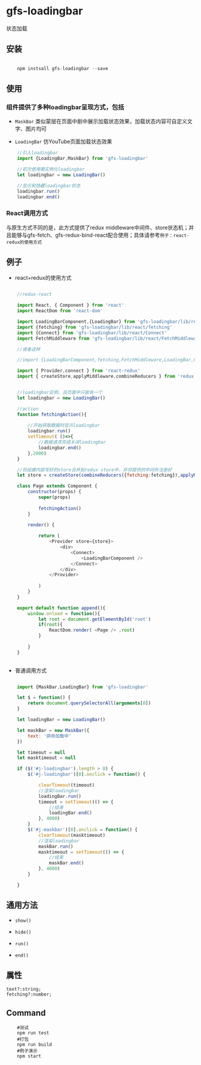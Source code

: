 # gfs-loadingbar

状态加载

## 安装

```js

	npm instsall gfs-loadingbar --save
```

## 使用

### 组件提供了多种loadingbar呈现方式，包括

* `MaskBar` 	类似蒙层在页面中剧中展示加载状态效果，加载状态内容可自定义文字、图片均可

* `LoadingBar` 	仿YouTube页面加载状态效果

```js
	//引入loadingbar
	import {LoadingBar,MaskBar} from 'gfs-loadingbar'

	//初次使用需实例化loadingbar
	let loadingbar = new LoadingBar()

	//显示和隐藏loadingbar状态
	loadingbar.run()
	loadingbar.end()
```

### React调用方式

与原生方式不同的是，此方式提供了redux middleware中间件、store状态机；并且能够与gfs-fetch、gfs-redux-bind-react配合使用；具体请参考`例子：react-redux的使用方式`

## 例子

* react+redux的使用方式

```js

	//redux-react
	
	import React, { Component } from 'react'
	import ReactDom from 'react-dom'

	import LoadingBarComponent,{LoadingBar} from 'gfs-loadingbar/lib/react/LoadingBar'
	import {fetching} from 'gfs-loadingbar/lib/react/fetching'
	import {Connect} from 'gfs-loadingbar/lib/react/Connect'
	import FetchMiddleware from 'gfs-loadingbar/lib/react/FetchMiddleware'

	//或者这样

	//import {LoadingBarComponent,fetching,FetchMiddleware,LoadingBar,Connect} from 'gfs-loadingbar/lib/index.react';

	import { Provider,connect } from 'react-redux'
	import { createStore,applyMiddleware,combineReducers } from 'redux'


	//loadingbar实例，且页面中只能有一个
	let loadingbar = new LoadingBar()

	//action
	function fetchingAction(){
		
		//开始获取数据时显示loadingbar
		loadingbar.run()
		setTimeout( ()=>{
			//数据请求完成关闭loadingbar
			loadingbar.end()
		},2000)
	}

	//将组建内部写好的store合并到redux store中，并将提供的中间件注册好
	let store = createStore(combineReducers({fetching:fetching}),applyMiddleware(FetchMiddleware) )

	class Page extends Component {
		constructor(props) {
			super(props)
			
			fetchingAction()
		}

		render() {
			
			return (
				<Provider store={store}>
					<div>
						<Connect>
							<LoadingBarComponent />
						</Connect>
					</div>
				</Provider>
			
			)
		}
	}

	export default function append(){
		window.onload = function(){
			let root = document.getElementById('root')
			if(root){
				ReactDom.render( <Page /> ,root)
			}
			
		}
	}
	
```

* 普通调用方式

```js

	import {MaskBar,LoadingBar} from 'gfs-loadingbar'

	let $ = function() {
		return document.querySelectorAll(arguments[0])
	}

	let loadingBar = new LoadingBar()

	let maskBar = new MaskBar({
		text: '拼命加载中'
	})

	let timeout = null
	let masktimeout = null

	if ($('#j-loadingbar').length > 0) {
		$('#j-loadingbar')[0].onclick = function() {

			clearTimeout(timeout)
			//渲染loadingbar
			loadingBar.run()
			timeout = setTimeout(() => {
				//结束
				loadingBar.end()
			}, 4000)
		}
		$('#j-maskbar')[0].onclick = function() {
			clearTimeout(masktimeout)
			//渲染loadingbar
			maskBar.run()
			masktimeout = setTimeout(() => {
				//结束
				maskBar.end()
			}, 4000)
		}

	}
```

## 通用方法

* `show()`

* `hide()`

* `run()`

* `end()`

## 属性

	text?:string;
    fetching?:number;


## Command

```
	#测试	
	npm run test	
	#打包	
	npm run build	
	#例子演示	
	npm start
```



